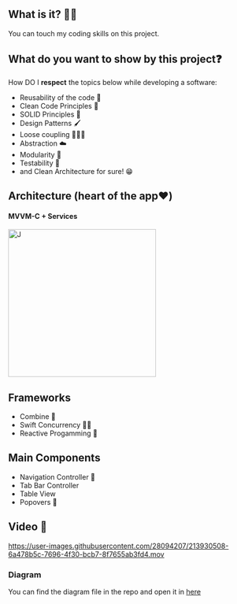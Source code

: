 ## What is it? 🙋🏻

You can touch my coding skills on this project.


## What do you want to show by this project❓

How DO I **respect** the topics below while developing a software:

* Reusability of the code 🔁
* Clean Code Principles 🧼
* SOLID Principles 🥰
* Design Patterns 🖌
* Loose coupling 🙇🏻‍♂️
* Abstraction ☁️
* Modularity 🧱
* Testability 🧪
* and Clean Architecture for sure! 😁

## Architecture (heart of the app❤️)
#### MVVM-C + Services


<img src="https://www.uplooder.net/img/image/29/f488e11986c241381552c7c7f9427b79/architecture-diagram.jpg" alt="J" width="300"/>



## Frameworks
* Combine 👀
* Swift Concurrency 🤞🏼
* Reactive Progamming 👀

## Main Components
* Navigation Controller 🧭
* Tab Bar Controller 
* Table View 
* Popovers 🍾


## Video 🎥


https://user-images.githubusercontent.com/28094207/213930508-6a478b5c-7696-4f30-bcb7-8f7655ab3fd4.mov






### Diagram
You can find the diagram file in the repo and open it in [here](draw.io) 
